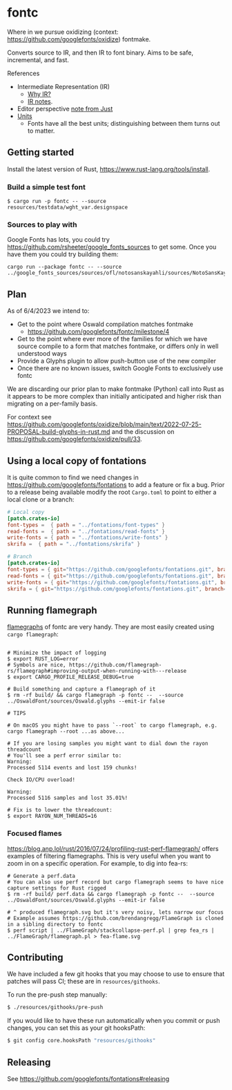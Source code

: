 # fontc
Where in we pursue oxidizing (context: https://github.com/googlefonts/oxidize) fontmake.

Converts source to IR, and then IR to font binary. Aims to be safe, incremental, and fast.

References

   * Intermediate Representation (IR)
      * [Why IR?](https://github.com/googlefonts/oxidize/blob/main/text/2022-11-14-why-ir.md)
      * [IR notes](https://github.com/googlefonts/oxidize/blob/main/text/2022-11-08-font-compiler-ir.md).
   * Editor perspective [note from Just](https://github.com/googlefonts/oxidize/issues/21)
   * [Units](resources/text/units.md)
      * Fonts have all the best units; distinguishing between them turns out to matter.

## Getting started

Install the latest version of Rust, https://www.rust-lang.org/tools/install.

### Build a simple test font

```shell
$ cargo run -p fontc -- --source resources/testdata/wght_var.designspace
```

### Sources to play with

Google Fonts has lots, you could try https://github.com/rsheeter/google_fonts_sources to get some.
Once you have them you could try building them:

```shell
cargo run --package fontc -- --source ../google_fonts_sources/sources/ofl/notosanskayahli/sources/NotoSansKayahLi.designspace
```

## Plan

As of 6/4/2023 we intend to:

* Get to the point where Oswald compilation matches fontmake
   * https://github.com/googlefonts/fontc/milestone/4
* Get to the point where ever more of the families for which we have source compile
  to a form that matches fontmake, or differs only in well understood ways
* Provide a Glyphs plugin to allow push-button use of the new compiler
* Once there are no known issues, switch Google Fonts to exclusively use fontc

We are discarding our prior plan to make fontmake (Python) call into Rust as it appears to be
more complex than initially anticipated and higher risk than migrating on a per-family basis.

For context see https://github.com/googlefonts/oxidize/blob/main/text/2022-07-25-PROPOSAL-build-glyphs-in-rust.md and the discussion on https://github.com/googlefonts/oxidize/pull/33.



## Using a local copy of fontations

It is quite common to find we need changes in https://github.com/googlefonts/fontations to add a feature
or fix a bug. Prior to a release being available modify the root `Cargo.toml` to point to either a local
clone or a branch:

```toml
# Local copy
[patch.crates-io]
font-types =  { path = "../fontations/font-types" }
read-fonts =  { path = "../fontations/read-fonts" }
write-fonts = { path = "../fontations/write-fonts" }
skrifa =  { path = "../fontations/skrifa" }

# Branch
[patch.crates-io]
font-types = { git="https://github.com/googlefonts/fontations.git", branch="box" }
read-fonts = { git="https://github.com/googlefonts/fontations.git", branch="box" }
write-fonts = { git="https://github.com/googlefonts/fontations.git", branch="box" }
skrifa = { git="https://github.com/googlefonts/fontations.git", branch="box" }
```

## Running flamegraph

[flamegraphs](https://www.brendangregg.com/flamegraphs.html) of fontc are very handy. They are most
easily created using `cargo flamegraph`:

```shell

# Minimize the impact of logging
$ export RUST_LOG=error
# Symbols are nice, https://github.com/flamegraph-rs/flamegraph#improving-output-when-running-with---release
$ export CARGO_PROFILE_RELEASE_DEBUG=true

# Build something and capture a flamegraph of it
$ rm -rf build/ && cargo flamegraph -p fontc --  --source ../OswaldFont/sources/Oswald.glyphs --emit-ir false

# TIPS

# On macOS you might have to pass `--root` to cargo flamegraph, e.g. cargo flamegraph --root ...as above...

# If you are losing samples you might want to dial down the rayon threadcount
# You'll see a perf error similar to:
Warning:
Processed 5114 events and lost 159 chunks!

Check IO/CPU overload!

Warning:
Processed 5116 samples and lost 35.01%!

# Fix is to lower the threadcount:
$ export RAYON_NUM_THREADS=16
```

### Focused flames

https://blog.anp.lol/rust/2016/07/24/profiling-rust-perf-flamegraph/ offers examples of filtering flamegraphs. This
is very useful when you want to zoom in on a specific operation. For example, to dig into fea-rs:

```shell
# Generate a perf.data
# You can also use perf record but cargo flamegraph seems to have nice capture settings for Rust rigged
$ rm -rf build/ perf.data && cargo flamegraph -p fontc --  --source ../OswaldFont/sources/Oswald.glyphs --emit-ir false

# ^ produced flamegraph.svg but it's very noisy, lets narrow our focus
# Example assumes https://github.com/brendangregg/FlameGraph is cloned in a sibling directory to fontc
$ perf script | ../FlameGraph/stackcollapse-perf.pl | grep fea_rs | ../FlameGraph/flamegraph.pl > fea-flame.svg
```

## Contributing

We have included a few git hooks that you may choose to use to ensure that
patches will pass CI; these are in `resources/githooks`.

To run the pre-push step manually:

```sh
$ ./resources/githooks/pre-push
```

If you would like to have these run automatically when you commit or push
changes, you can set this as your git hooksPath:

```sh
$ git config core.hooksPath "resources/githooks"
```


## Releasing

See https://github.com/googlefonts/fontations#releasing
